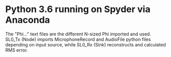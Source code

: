 # Python 3.6 running on Spyder via Anaconda

The "Phi..." text files are the different N-sized Phi imported and used. SL0_Tx (Node) imports MicrophoneRecord and AudioFile python files depending on input source, while SL0_Rx (Sink) reconstructs and calculated RMS error.
